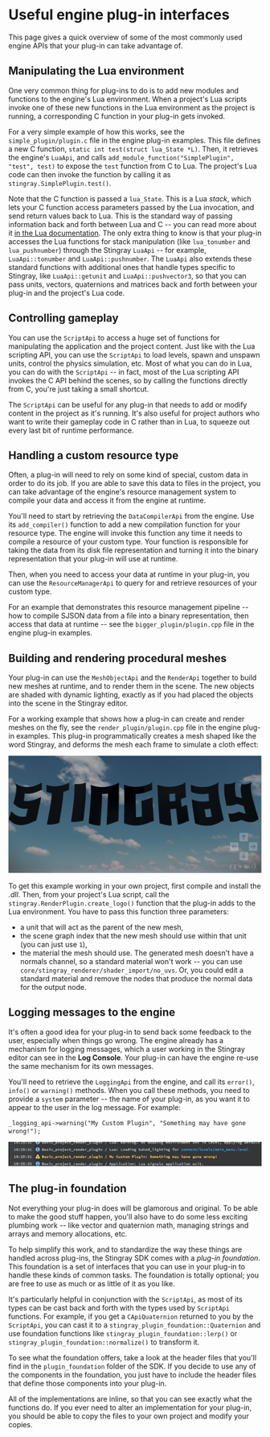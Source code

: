 # Useful engine plug-in interfaces

This page gives a quick overview of some of the most commonly used engine APIs that your plug-in can take advantage of.

## Manipulating the Lua environment

One very common thing for plug-ins to do is to add new modules and functions to the engine's Lua environment. When a project's Lua scripts invoke one of these new functions in the Lua environment as the project is running, a corresponding C function in your plug-in gets invoked.

For a very simple example of how this works, see the `simple_plugin/plugin.c` file in the engine plug-in examples. This file defines a new C function, `static int test(struct lua_State *L)`. Then, it retrieves the engine's `LuaApi`, and calls `add_module_function("SimplePlugin", "test", test)` to expose the `test` function from C to Lua. The project's Lua code can then invoke the function by calling it as `stingray.SimplePlugin.test()`.

Note that the C function is passed a `lua_State`. This is a Lua *stack*, which lets your C function access parameters passed by the Lua invocation, and send return values back to Lua. This is the standard way of passing information back and forth between Lua and C -- you can read more about it [in the Lua documentation](https://www.lua.org/pil/24.2.html). The only extra thing to know is that your plug-in accesses the Lua functions for stack manipulation (like `lua_tonumber` and `lua_pushnumber`) through the Stingray `LuaApi` -- for example, `LuaApi::tonumber` and `LuaApi::pushnumber`. The `LuaApi` also extends these standard functions with additional ones that handle types specific to Stingray, like `LuaApi::getunit` and `LuaApi::pushvector3`, so that you can pass units, vectors, quaternions and matrices back and forth between your plug-in and the project's Lua code.

## Controlling gameplay

You can use the `ScriptApi` to access a huge set of functions for manipulating the application and the project content. Just like with the Lua scripting API, you can use the `ScriptApi` to load levels, spawn and unspawn units, control the physics simulation, etc. Most of what you can do in Lua, you can do with the `ScriptApi` -- in fact, most of the Lua scripting API invokes the C API behind the scenes, so by calling the functions directly from C, you're just taking a small shortcut.

The `ScriptApi` can be useful for any plug-in that needs to add or modify content in the project as it's running. It's also useful for project authors who want to write their gameplay code in C rather than in Lua, to squeeze out every last bit of runtime performance.

## Handling a custom resource type

Often, a plug-in will need to rely on some kind of special, custom data in order to do its job. If you are able to save this data to files in the project, you can take advantage of the engine's resource management system to compile your data and access it from the engine at runtime.

You'll need to start by retrieving the `DataCompilerApi` from the engine. Use its `add_compiler()` function to add a new compilation function for your resource type. The engine will invoke this function any time it needs to compile a resource of your custom type. Your function is responsible for taking the data from its disk file representation and turning it into the binary representation that your plug-in will use at runtime.

Then, when you need to access your data at runtime in your plug-in, you can use the `ResourceManagerApi` to query for and retrieve resources of your custom type.

For an example that demonstrates this resource management pipeline -- how to compile SJSON data from a file into a binary representation, then access that data at runtime -- see the `bigger_plugin/plugin.cpp` file in the engine plug-in examples.

## Building and rendering procedural meshes

Your plug-in can use the `MeshObjectApi` and the `RenderApi` together to build new meshes at runtime, and to render them in the scene. The new objects are shaded with dynamic lighting, exactly as if you had placed the objects into the scene in the Stingray editor.

For a working example that shows how a plug-in can create and render meshes on the fly, see the `render_plugin/plugin.cpp` file in the engine plug-in examples. This plug-in programmatically creates a mesh shaped like the word Stingray, and deforms the mesh each frame to simulate a cloth effect:

![Procedural mesh rendering example](../images/procedural_mesh_example.png)

To get this example working in your own project, first compile and install the *.dll*. Then, from your project's Lua script, call the `stingray.RenderPlugin.create_logo()` function that the plug-in adds to the Lua environment. You have to pass this function three parameters:

-	a unit that will act as the parent of the new mesh,
-	the scene graph index that the new mesh should use within that unit (you can just use `1`),
-	the material the mesh should use. The generated mesh doesn't have a normals channel, so a standard material won't work -- you can use `core/stingray_renderer/shader_import/no_uvs`. Or, you could edit a standard material and remove the nodes that produce the normal data for the output node.

## Logging messages to the engine

It's often a good idea for your plug-in to send back some feedback to the user, especially when things go wrong. The engine already has a mechanism for logging messages, which a user working in the Stingray editor can see in the **Log Console**. Your plug-in can have the engine re-use the same mechanism for its own messages.

You'll need to retrieve the `LoggingApi` from the engine, and call its `error()`, `info()` or `warning()` methods. When you call these methods, you need to provide a `system` parameter -- the name of your plug-in, as you want it to appear to the user in the log message. For example:

```
_logging_api->warning("My Custom Plugin", "Something may have gone wrong!");
```

![Warning message in the log](../images/logging_message.png)

## The plug-in foundation

Not everything your plug-in does will be glamorous and original. To be able to make the good stuff happen, you'll also have to do some less exciting plumbing work -- like vector and quaternion math, managing strings and arrays and memory allocations, etc.

To help simplify this work, and to standardize the way these things are handled across plug-ins, the Stingray SDK comes with a *plug-in foundation*. This foundation is a set of interfaces that you can  use in your plug-in to handle these kinds of common tasks. The foundation is totally optional; you are free to use as much or as little of it as you like.

It's particularly helpful in conjunction with the `ScriptApi`, as most of its types can be cast back and forth with the types used by `ScriptApi` functions. For example, if you get a `CApiQuaternion` returned to you by the `ScriptApi`, you can cast it to a `stingray_plugin_foundation::Quaternion` and use foundation functions like `stingray_plugin_foundation::lerp()` or  `stingray_plugin_foundation::normalize()` to transform it.

To see what the foundation offers, take a look at the header files that you'll find in the `plugin_foundation` folder of the SDK. If you decide to use any of the components in the foundation, you just have to include the header files that define those components into your plug-in.

All of the implementations are inline, so that you can see exactly what the functions do. If you ever need to alter an implementation for your plug-in, you should be able to copy the files to your own project and modify your copies.
